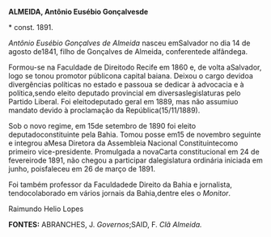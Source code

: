 **ALMEIDA, Antônio Eusébio Gonçalvesde**

\* const. 1891.

*Antônio Eusébio Gonçalves de Almeida* nasceu emSalvador no dia 14 de
agosto de1841, filho de Gonçalves de Almeida, conferentede alfândega.

Formou-se na Faculdade de Direitodo Recife em 1860 e, de volta
aSalvador, logo se tonou promotor públicona capital baiana. Deixou o
cargo devidoa divergências políticas no estado e passoua se dedicar à
advocacia e à política,sendo eleito deputado provincial em
diversaslegislaturas pelo Partido Liberal. Foi eleitodeputado geral em
1889, mas não assumiuo mandato devido à proclamação da
República(15/11/1889).

Sob o novo regime, em 15de setembro de 1890 foi eleito
deputadoconstituinte pela Bahia. Tomou posse em15 de novembro seguinte e
integrou aMesa Diretora da Assembleia Nacional Constituintecomo primeiro
vice-presidente. Promulgada a novaCarta constitucional em 24 de
fevereirode 1891, não chegou a participar dalegislatura ordinária
iniciada em junho, poisfaleceu em 26 de março de 1891.

Foi também professor da Faculdadede Direito da Bahia e jornalista,
tendocolaborado em vários jornais da Bahia,dentre eles o *Monitor*.

Raimundo Helio Lopes

**FONTES:** ABRANCHES, J. *Governos*;SAID, F. *Clã Almeida.*
